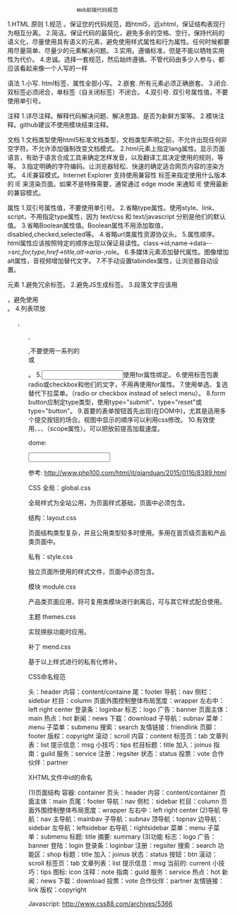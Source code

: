                           Web前端代码规范
1.HTML
原则
1.规范 。保证您的代码规范，趋html5，远xhtml，保证结构表现行为相互分离。
2.简洁。保证代码的最简化，避免多余的空格、空行，保持代码的语义化，尽量使用具有语义的元素，避免使用样式属性和行为属性。任何时候都要用尽量简单、尽量少的元素解决问题。
3.实用。遵循标准，但是不能以牺牲实用性为代价。
4.忠诚。选择一套规范，然后始终遵循。不管代码由多少人参与，都应该看起来像一个人写的一样

语法
1.小写. html标签、属性全部小写。
2.嵌套. 所有元素必须正确嵌套。
3.闭合. 双标签必须闭合，单标签（自关闭标签）不闭合。
4.双引号. 双引号属性值，不要使用单引号。

注释
1.详尽注释。解释代码解决问题、解决思路、是否为新鲜方案等。
2.模块注释。github建议不使用模块结束注释。

文档
1.文档类型使用html5标准文档类型，文档类型声明之前，不允许出现任何非空字符。不允许添加<meta>强制改变文档模式。
2.html元素上指定lang属性。显示页面语言，有助于语言合成工具来确定怎样发音，以及翻译工具决定使用的规则，等等。
3.指定明确的字符编码。让浏览器轻松、快速的确定适合网页内容的渲染方式。
4.IE兼容模式。Internet Explorer 支持使用兼容性 <meta> 标签来指定使用什么版本的 IE 来渲染页面。如果不是特殊需要，通常通过 edge mode 来通知 IE 使用最新的兼容模式。

属性
1.双引号属性值，不要使用单引号。
2.省略type属性。使用style、link、script，不用指定type属性，因为 text/css 和 text/javascript 分别是他们的默认值。
3.省略Boolean属性值。Boolean属性不用添加取值，disabled,checked,selected等。
4.省略url类属性资源协议头。
5.属性顺序。html属性应该按照特定的顺序出现以保证易读性。class->id,name->data-*->src,for,type,href->title,alt->aria-*,role。
6.多媒体元素添加替代属性。图像增加alt属性，音视频增加替代文字。
7.不手动设置tabindex属性，让浏览器自动设置。

元素
1.避免冗余标签。
2.避免JS生成标签。
3.段落文字应该用<p>，避免使用<br>。
4.列表项放<ul>,<ol>,<dl>,不要使用一系列的<div>或<p>。
5.<input>使用for属性绑定<label>。
6.使用<label>标签包裹radio或checkbox和他们的文字，不用再使用for属性。
7.使用单选、复选替代下拉菜单。（radio or checkbox instead of select menu）。
8.form button应制定type类型，使用type="submit"、type="reset"或type="button"。
9.首要的表单按钮首先出现(在DOM中)，尤其是适用多个提交按钮的场合。视图中显示的顺序可以利用css修改。
10.有效使用<thead>、<tfoot>、<tbody>、<th>（scope属性）。可以把<tfoot>放<tbody>前提高加载速度。

dome:
<html>
<head>
  <title>dome1</title>
</head>
<body>
 <!-- html标签、属性全部小写  双引号属性值，不要使用单引号。-->
<input type="text" id="">
<!-- 单标签（自关闭标签）不闭合 -->
<br>
</body>
</html>

参考: http://www.php100.com/html/it/qianduan/2015/0116/8389.html

CSS
全局：global.css

全局样式为全站公用，为页面样式基础，页面中必须包含。

结构：layout.css

页面结构类型复杂，并且公用类型较多时使用。多用在首页级页面和产品类页面中。

私有：style.css

独立页面所使用的样式文件，页面中必须包含。

模块 module.css

产品类页面应用，将可复用类模块进行剥离后，可与其它样式配合使用。

主题 themes.css

实现换肤功能时应用。

补丁 mend.css

基于以上样式进行的私有化修补。

CSS命名规范

头：header
内容：content/containe
尾：footer
导航：nav
侧栏：sidebar
栏目：column
页面外围控制整体布局宽度：wrapper
左右中：left right center
登录条：loginbar
标志：logo
广告：banner
页面主体：main
热点：hot
新闻：news
下载：download
子导航：subnav
菜单：menu
子菜单：submenu
搜索：search
友情链接：friendlink
页脚：footer
版权：copyright
滚动：scroll
内容：content
标签页：tab
文章列表：list
提示信息：msg
小技巧：tips
栏目标题：title
加入：joinus
指南：guild
服务：service
注册：regsiter
状态：status
投票：vote
合作伙伴：partner

XHTML文件中id的命名

(1)页面结构
容器: container
页头：header
内容：content/container
页面主体：main
页尾：footer
导航：nav
侧栏：sidebar
栏目：column
页面外围控制整体布局宽度：wrapper
左右中：left right center (2)导航
导航：nav
主导航：mainbav
子导航：subnav
顶导航：topnav
边导航：sidebar
左导航：leftsidebar
右导航：rightsidebar
菜单：menu
子菜单：submenu
标题: title
摘要: summary (3)功能
标志：logo
广告：banner
登陆：login
登录条：loginbar
注册：regsiter
搜索：search
功能区：shop
标题：title
加入：joinus
状态：status
按钮：btn
滚动：scroll
标签页：tab
文章列表：list
提示信息：msg
当前的: current
小技巧：tips
图标: icon
注释：note
指南：guild
服务：service
热点：hot
新闻：news
下载：download
投票：vote
合作伙伴：partner
友情链接：link
版权：copyright

Javascript:
http://www.css88.com/archives/5366
